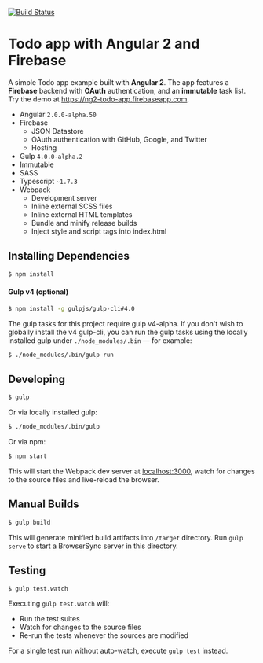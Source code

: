 [![Build Status](https://travis-ci.org/r-park/todo-angular2-firebase.svg?branch=master)](https://travis-ci.org/r-park/todo-angular2-firebase)


# Todo app with Angular 2 and Firebase
A simple Todo app example built with **Angular 2**. The app features a **Firebase** backend with **OAuth** authentication, and an **immutable** task list. Try the demo at <a href="https://ng2-todo-app.firebaseapp.com" target="_blank">https://ng2-todo-app.firebaseapp.com</a>.

- Angular `2.0.0-alpha.50`
- Firebase
  - JSON Datastore
  - OAuth authentication with GitHub, Google, and Twitter
  - Hosting
- Gulp `4.0.0-alpha.2`
- Immutable
- SASS
- Typescript `~1.7.3`
- Webpack
  - Development server
  - Inline external SCSS files
  - Inline external HTML templates
  - Bundle and minify release builds
  - Inject style and script tags into index.html


## Installing Dependencies
```bash
$ npm install
```


#### Gulp v4 (optional)
```bash
$ npm install -g gulpjs/gulp-cli#4.0
```
The gulp tasks for this project require gulp v4-alpha. If you don't wish to globally install the v4 gulp-cli, you can run the gulp tasks using the locally installed gulp under `./node_modules/.bin` — for example:
```bash
$ ./node_modules/.bin/gulp run
```


## Developing
```bash
$ gulp
```
Or via locally installed gulp:
```bash
$ ./node_modules/.bin/gulp
```
Or via npm:
```bash
$ npm start
```
This will start the Webpack dev server at <a href="http://localhost:3000" target="_blank">localhost:3000</a>, watch for changes to the source files and live-reload the browser.


## Manual Builds
```bash
$ gulp build
```
This will generate minified build artifacts into `/target` directory. Run `gulp serve` to start a BrowserSync server in this directory.


## Testing
```bash
$ gulp test.watch
```
Executing `gulp test.watch` will:
- Run the test suites
- Watch for changes to the source files
- Re-run the tests whenever the sources are modified

For a single test run without auto-watch, execute `gulp test` instead.

